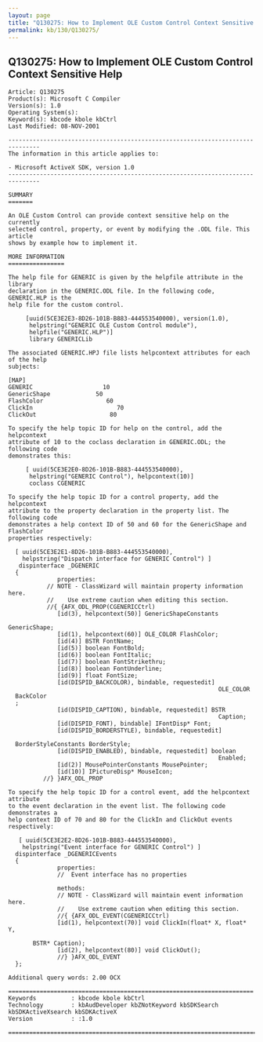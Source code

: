 ```yaml
---
layout: page
title: "Q130275: How to Implement OLE Custom Control Context Sensitive Help"
permalink: kb/130/Q130275/
---
```


## Q130275: How to Implement OLE Custom Control Context Sensitive Help

	Article: Q130275
	Product(s): Microsoft C Compiler
	Version(s): 1.0
	Operating System(s): 
	Keyword(s): kbcode kbole kbCtrl
	Last Modified: 08-NOV-2001
	
	-------------------------------------------------------------------------------
	The information in this article applies to:
	
	- Microsoft ActiveX SDK, version 1.0 
	-------------------------------------------------------------------------------
	
	SUMMARY
	=======
	
	An OLE Custom Control can provide context sensitive help on the currently
	selected control, property, or event by modifying the .ODL file. This article
	shows by example how to implement it.
	
	MORE INFORMATION
	================
	
	The help file for GENERIC is given by the helpfile attribute in the library
	declaration in the GENERIC.ODL file. In the following code, GENERIC.HLP is the
	help file for the custom control.
	
	     [uuid(5CE3E2E3-8D26-101B-B883-444553540000), version(1.0),
	      helpstring("GENERIC OLE Custom Control module"),
	      helpfile("GENERIC.HLP")]
	      library GENERICLib
	
	The associated GENERIC.HPJ file lists helpcontext attributes for each of the help
	subjects:
	
	[MAP]
	GENERIC                    10
	GenericShape             50
	FlashColor                  60
	ClickIn                        70
	ClickOut                     80
	
	To specify the help topic ID for help on the control, add the helpcontext
	attribute of 10 to the coclass declaration in GENERIC.ODL; the following code
	demonstrates this:
	
	     [ uuid(5CE3E2E0-8D26-101B-B883-444553540000),
	      helpstring("GENERIC Control"), helpcontext(10)]
	      coclass CGENERIC
	
	To specify the help topic ID for a control property, add the helpcontext
	attribute to the property declaration in the property list. The following code
	demonstrates a help context ID of 50 and 60 for the GenericShape and FlashColor
	properties respectively:
	
	  [ uuid(5CE3E2E1-8D26-101B-B883-444553540000),
	    helpstring("Dispatch interface for GENERIC Control") ]
	   dispinterface _DGENERIC
	  {
	              properties:
	           // NOTE - ClassWizard will maintain property information here.
	           //    Use extreme caution when editing this section.
	           //{ {AFX_ODL_PROP(CGENERICCtrl)
	              [id(3), helpcontext(50)] GenericShapeConstants
	                                                            GenericShape;
	              [id(1), helpcontext(60)] OLE_COLOR FlashColor;
	              [id(4)] BSTR FontName;
	              [id(5)] boolean FontBold;
	              [id(6)] boolean FontItalic;
	              [id(7)] boolean FontStrikethru;
	              [id(8)] boolean FontUnderline;
	              [id(9)] float FontSize;
	              [id(DISPID_BACKCOLOR), bindable, requestedit]
	                                                            OLE_COLOR
	  BackColor
	  ;
	              [id(DISPID_CAPTION), bindable, requestedit] BSTR
	                                                            Caption;
	              [id(DISPID_FONT), bindable] IFontDisp* Font;
	              [id(DISPID_BORDERSTYLE), bindable, requestedit]
	
	  BorderStyleConstants BorderStyle;
	              [id(DISPID_ENABLED), bindable, requestedit] boolean
	                                                            Enabled;
	              [id(2)] MousePointerConstants MousePointer;
	              [id(10)] IPictureDisp* MouseIcon;
	          //} }AFX_ODL_PROP
	
	To specify the help topic ID for a control event, add the helpcontext attribute
	to the event declaration in the event list. The following code demonstrates a
	help context ID of 70 and 80 for the ClickIn and ClickOut events respectively:
	
	   [ uuid(5CE3E2E2-8D26-101B-B883-444553540000),
	    helpstring("Event interface for GENERIC Control") ]
	  dispinterface _DGENERICEvents
	  {
	              properties:
	              //  Event interface has no properties
	
	              methods:
	              // NOTE - ClassWizard will maintain event information here.
	              //    Use extreme caution when editing this section.
	              //{ {AFX_ODL_EVENT(CGENERICCtrl)
	              [id(1), helpcontext(70)] void ClickIn(float* X, float* Y,
	
	       BSTR* Caption);
	              [id(2), helpcontext(80)] void ClickOut();
	              //} }AFX_ODL_EVENT
	  };
	
	Additional query words: 2.00 OCX
	
	======================================================================
	Keywords          : kbcode kbole kbCtrl 
	Technology        : kbAudDeveloper kbZNotKeyword kbSDKSearch kbSDKActiveXsearch kbSDKActiveX
	Version           : :1.0
	
	=============================================================================
	
